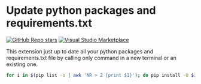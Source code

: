 # Update python packages and requirements.txt

[![GitHub Repo stars](https://img.shields.io/github/stars/nizami/vscode-update-python-packages-and-requirements-txt?style=social)](https://github.com/nizami/vscode-update-python-packages-and-requirements-txt)
[![Visual Studio Marketplace](https://vsmarketplacebadge.apphb.com/version/nizami.update-python-packages-and-requirements-txt.svg)](https://marketplace.visualstudio.com/items?itemName=nizami.update-python-packages-and-requirements-txt)

This extension just up to date all your python packages and requirements.txt file by calling only command in a new terminal or an existing one.

```bash
for i in $(pip list -o | awk 'NR > 2 {print $1}'); do pip install -U $i; done && pip freeze > requirements.txt
```

